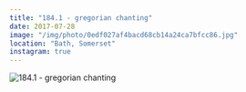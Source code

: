 ```yaml
---
title: "184.1 - gregorian chanting"
date: 2017-07-28
image: "/img/photo/0edf027af4bacd68cb14a24ca7bfcc86.jpg"
location: "Bath, Somerset"
instagram: true
---
```


![184.1 - gregorian chanting](/img/photo/0edf027af4bacd68cb14a24ca7bfcc86.jpg)
